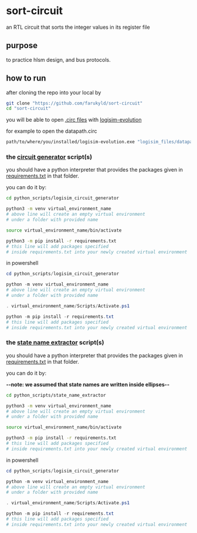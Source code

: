 # sort-circuit
an RTL circuit that sorts the integer values in its register file
## purpose
to practice hlsm design, and bus protocols.
## how to run

after cloning the repo into your local by
```bash
git clone "https://github.com/farukyld/sort-circuit"
cd "sort-circuit"
```

you will be able to open [.circ files](https://github.com/farukyld/sort-circuit/tree/main/logisim_files) with [logisim-evolution](https://github.com/logisim-evolution/logisim-evolution/releases)

for example to open the datapath.circ

```bash
path/to/where/you/installed/logisim-evolution.exe "logisim_files/datapath.circ"
```


### the [circuit generator](https://github.com/faruk.yld/sort-circuit/python_scripts/logisim_circuit_generator/) script(s)
 you should have a python interpreter that provides the packages given in [requirements.txt](https://github.com/faruk.yld/sort-circuit/python_scripts/logisim_circuit_generator/requirements.txt) in that folder.

you can do it by:


```bash
cd python_scripts/logisim_circuit_generator

python3 -m venv virtual_environment_name
# above line will create an empty virtual environment
# under a folder with provided name

source virtual_environment_name/bin/activate

python3 -m pip install -r requirements.txt
# this line will add packages specified
# inside requirements.txt into your newly created virtual environment

```


in powershell
```powershell
cd python_scripts/logisim_circuit_generator

python -m venv virtual_environment_name
# above line will create an empty virtual environment 
# under a folder with provided name

. virtual_environment_name/Scripts/Activate.ps1

python -m pip install -r requirements.txt
# this line will add packages specified 
# inside requirements.txt into your newly created virtual environment
```

### the [state name extractor](https://github.com/faruk.yld/sort-circuit/python_scripts/state_name_extractor/) script(s)
 you should have a python interpreter that provides the packages given in [requirements.txt](https://github.com/faruk.yld/sort-circuit/python_scripts/state_name_extractor/requirements.txt) in that folder.

you can do it by:

**--note: we assumed that state names are written inside ellipses--**
```bash
cd python_scripts/state_name_extractor

python3 -m venv virtual_environment_name
# above line will create an empty virtual environment
# under a folder with provided name

source virtual_environment_name/bin/activate

python3 -m pip install -r requirements.txt
# this line will add packages specified
# inside requirements.txt into your newly created virtual environment

```


in powershell
```powershell
cd python_scripts/logisim_circuit_generator

python -m venv virtual_environment_name
# above line will create an empty virtual environment 
# under a folder with provided name

. virtual_environment_name/Scripts/Activate.ps1

python -m pip install -r requirements.txt
# this line will add packages specified 
# inside requirements.txt into your newly created virtual environment
```